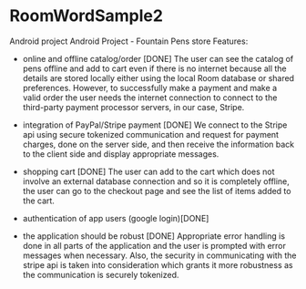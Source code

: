 # RoomWordSample2
Android project
Android Project - Fountain Pens store
Features:

- online and offline catalog/order [DONE]
The user can see the catalog of pens offline and add to cart even if there is no internet because all the details are stored locally either using the local Room database or shared preferences. However, to successfully make a payment and make a valid order the user needs the internet connection to connect to the third-party payment processor servers, in our case, Stripe.


- integration of PayPal/Stripe payment [DONE]
We connect to the Stripe api using secure tokenized communication and request for payment charges, done on the server side, and then receive the information back to the client side and display appropriate messages.

- shopping cart [DONE]
The user can add to the cart which does not involve an external database connection and so it is completely offline, the user can go to the checkout page and see the list of items added to the cart. 

- authentication of app users (google login)[DONE]

- the application should be robust [DONE]
Appropriate error handling is done in all parts of the application and the user is prompted with error messages when necessary. Also, the security in communicating with the stripe api is taken into consideration which grants it more robustness as the communication is securely tokenized.  
